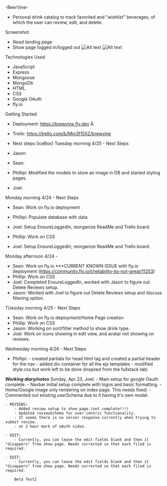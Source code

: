


-BeerVine-
- Personal drink catalog to track favorited and "wishlist" beverages, of which the user can review, edit, and delete.


Screenshot
- *Need landing page*
- Show page logged in/logged out
![Alt text](../../../Screenshot%202023-04-24%20at%2012.09.58%20PM.png)
![Alt text](../../../Screenshot%202023-04-24%20at%2012.11.03%20PM.png)


Technologies Used
- JavaScript
- Express
- Mongoose
- MongoDb
- HTML
- CSS
- Google OAuth
- fly.io


Getting Started
- Deployment: https://brewvine.fly.dev
Â
- Trello: https://trello.com/b/Mm3f15XZ/brewvine


- Next steps (IceBox)
Tuesday morning 4/25 - Next Steps
- Jason:
- Sean: 
- Phillipi: Modified the models to store an image in DB and started styling pages.
- Joel:


Monday morning 4/24 - Next Steps
- Sean: Work on fly.io deployment

- Phillipi: Populate database with data
- Joel: Setup EnsureLoggedIn, reorganize ReadMe and Trello board.


- Phillip: Work on CSS
- Joel: Setup EnsureLoggedIn, reorganize ReadMe and Trello board.

Monday afternoon 4/24 -
- Sean: Work on fly.io ***CURRENT KNOWN ISSUE with fly.io deployment (https://community.fly.io/t/reliability-its-not-great/11253)
- Phillip: Work on CSS
- Joel: Completed EnsureLoggedIn, worked with Jason to figure out Delete Reviews setup.
- Jason: Worked with Joel to figure out Delete Reviews setup and discuss filtering option.

TUesday morning 4/25 - Next Steps
- Sean: Work on fly.io deployment/Home Page creation
- Phillip: Work on CSS
- Jason: Working on sort/filter method to show drink type.
- Joel: Work on icons showing in edit view, and avatar not showing on reviews.

Wednesday morning 4/26 - Next Steps
 - Phillipi: - created partials for head html tag and created a partial header for the nav
             - added div container for all the ejs templates 
             - modified style.css but work left to be done (inspired from the fullstack lab)








***Working diary/notes***
Sunday, Apr 23, Joel:
    - Main setup for google Oauth complete. 
    - Navbar initial setup complete with logos and basic formatting.
        - Home/Google image only rendering on index page. This needs fixed.
    - Commented out existing userSchema due to it having it's own model.

    - REVIEWS:
        - Added review setup to show page.(not complete!!!)
        - Updated reviewSchema for user centric functionality.
        - It seems there is no server response currently when trying to submit review.
        - at 2 hour mark of oAuth video.

    - EDIT:
        - Currently, you can leave the edit fields blank and then it "disappers" from show page. Needs corrected so that each filed is required.

    - EDIT:
        - Currently, you can leave the edit fields blank and then it "disappers" from show page. Needs corrected so that each filed is required.

        Beta Test2
        
